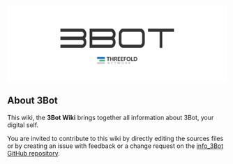 
![3bot wiki home image](./img/3bot_wiki_home.png)
 
## About 3Bot

This wiki, the **3Bot Wiki** brings together all information about 3Bot, your digital self.

You are invited to contribute to this wiki by directly editing the sources files or by creating an issue with feedback or a change request on the [info_3Bot GitHub repository](https://github.com/threefoldfoundation/info_threefold/tree/development/docs/3bot).

